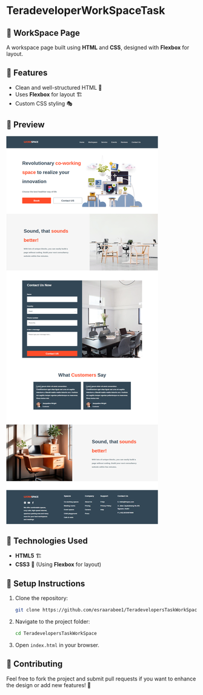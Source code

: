 # TeradeveloperWorkSpaceTask

## 🏢 WorkSpace Page

A workspace page built using **HTML** and **CSS**, designed with **Flexbox** for layout.

## 🚀 Features

- Clean and well-structured HTML 📜
- Uses **Flexbox** for layout 🏗️
- Custom CSS styling 🎭

## 📸 Preview

![Header and Home](images/home.png)

## 📂 Technologies Used

- **HTML5** 🏗️
- **CSS3** 🎨 (Using **Flexbox** for layout)

## 📖 Setup Instructions

1. Clone the repository:
   ```bash
   git clone https://github.com/esraarabee1/TeradevelopersTaskWorkSpace.git
   ```
2. Navigate to the project folder:
   ```bash
   cd TeradevelopersTaskWorkSpace
   ```
3. Open `index.html` in your browser.

## 🌟 Contributing

Feel free to fork the project and submit pull requests if you want to enhance the design or add new features! 🚀
